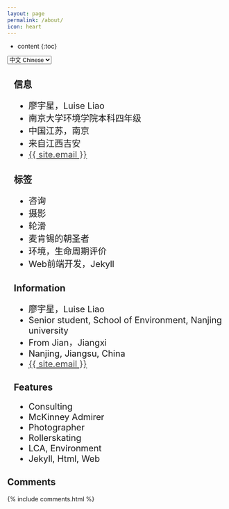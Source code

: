 ```yaml
---
layout: page
permalink: /about/
icon: heart
---
```


* content
{:toc}


<select class="btn" onchange= "onLanChange(this.options[this.options.selectedIndex].value)">
    <option class="btn" value="0" selected> 中文 Chinese </option>
    <option class="btn" value="1"> 英语 English </option>
</select>

<!-- Chinese Version -->
<div class="zh" style="padding-left:15px">
<h2>信息</h2>
<ul style="font-size:20px;">
<li>廖宇星，Luise Liao</li>
<li>南京大学环境学院本科四年级</li>
<li>中国江苏，南京</li>
<li>来自江西吉安</li>
<li><a href="mailto:{{site.email}}" title="email" style="color:#444;"><i class="fa fa-envelope-o" aria-hidden="true"></i>{{ site.email }}</a></li>
</ul>
<h2>标签</h2>
<ul style="font-size:20px;">
<li>咨询</li>
<li>摄影</li>
<li>轮滑</li>
<li>麦肯锡的朝圣者</li>
<li>环境，生命周期评价</li>
<li>Web前端开发，Jekyll</li>
</ul>
</div>

<!-- English Version -->
<div class="en" style="padding-left:15px">
<h2>Information</h2>
<ul style="font-size:20px;">
<li>廖宇星，Luise Liao</li>
<li>Senior student, School of Environment, Nanjing university</li>
<li>From Jian，Jiangxi</li>
<li>Nanjing, Jiangsu, China</li>
<li><a href="mailto:{{site.email}}" title="email" style="color:#444;"><i class="fa fa-envelope-o" aria-hidden="true"></i>{{ site.email }}</a></li>
</ul>
<h2>Features</h2>
<ul style="font-size:20px;">
<li>Consulting</li>
<li>McKinney Admirer</li>
<li>Photographer</li>
<li>Rollerskating</li>
<li>LCA, Environment</li>
<li>Jekyll, Html, Web</li>
</ul>
</div>

## Comments

{% include comments.html %}

<!-- Handle Language Change -->
<script type="text/javascript">
    var $zh = document.querySelector(".zh");
    var $en = document.querySelector(".en");
    function onLanChange(index){
        if(index == 0){
            $zh.style.display = "block";
            $en.style.display = "none";
        }else{
            $en.style.display = "block";
            $zh.style.display = "none";
        }
    }
    onLanChange(0);
</script>

